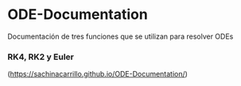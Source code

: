 # ODE-Documentation
Documentación de tres funciones que se utilizan para resolver ODEs
### RK4, RK2 y Euler
(https://sachinacarrillo.github.io/ODE-Documentation/)
